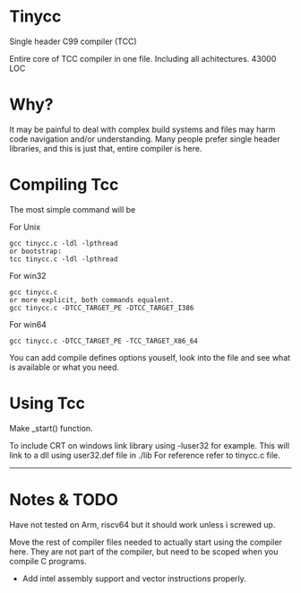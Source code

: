 # Tinycc
Single header C99 compiler (TCC)

Entire core of TCC compiler in one file. Including all achitectures. 43000 LOC

# Why?

It may be painful to deal with complex build systems and files may harm code navigation and/or understanding. 
Many people prefer single header libraries, and this is just that, entire compiler is here. 

# Compiling Tcc 

The most simple command will be

For Unix

```
gcc tinycc.c -ldl -lpthread
or bootstrap:
tcc tinycc.c -ldl -lpthread
```

For win32

```
gcc tinycc.c 
or more explicit, both commands equalent.
gcc tinycc.c -DTCC_TARGET_PE -DTCC_TARGET_I386
```

For win64

```
gcc tinycc.c -DTCC_TARGET_PE -TCC_TARGET_X86_64
```

You can add compile defines options youself, look into the file and see what is available or what you need.

# Using Tcc

Make _start() function.

To include CRT on windows link library using -luser32 for example. This will link to a dll using user32.def file in ./lib
For reference refer to tinycc.c file. 

------------------------------------------------------------------------
# Notes & TODO
Have not tested on Arm, riscv64 but it should work unless i screwed up.

Move the rest of compiler files needed to actually start using the compiler here.
They are not part of the compiler, but need to be scoped when you compile C programs.

- Add intel assembly support and vector instructions properly. 
